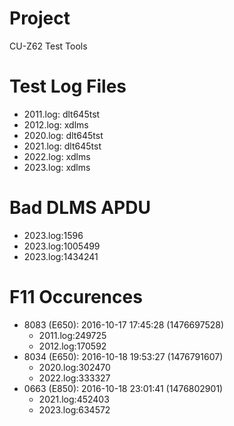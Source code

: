 # Project

CU-Z62 Test Tools

# Test Log Files

- 2011.log: dlt645tst
- 2012.log: xdlms
- 2020.log: dlt645tst
- 2021.log: dlt645tst
- 2022.log: xdlms
- 2023.log: xdlms

# Bad DLMS APDU

- 2023.log:1596
- 2023.log:1005499
- 2023.log:1434241

# F11 Occurences

- 8083 (E650): 2016-10-17 17:45:28 (1476697528)
    - 2011.log:249725
    - 2012.log:170592
- 8034 (E650): 2016-10-18 19:53:27 (1476791607)
    - 2020.log:302470
    - 2022.log:333327
- 0663 (E850): 2016-10-18 23:01:41 (1476802901)
    - 2021.log:452403
    - 2023.log:634572

